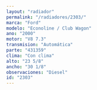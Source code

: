 ```yaml
---
layout: "radiador"
permalink: "/radiadores/2303/"
marca: "Ford"
modelo: "Econoline / Club Wagon"
ano: "2000"
motor: "V8 7.3"
transmision: "Automática"
parte: "431359"
clima: "Con clima"
alto: "23 5/8"
ancho: "30 1/8"
observaciones: "Diesel"
id: "2303"
---
```



